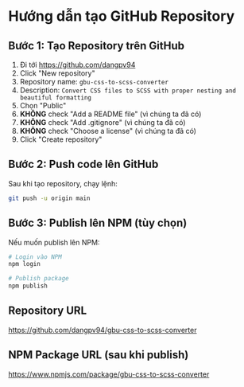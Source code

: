 # Hướng dẫn tạo GitHub Repository

## Bước 1: Tạo Repository trên GitHub

1. Đi tới https://github.com/dangpv94
2. Click "New repository" 
3. Repository name: `gbu-css-to-scss-converter`
4. Description: `Convert CSS files to SCSS with proper nesting and beautiful formatting`
5. Chọn "Public"
6. **KHÔNG** check "Add a README file" (vì chúng ta đã có)
7. **KHÔNG** check "Add .gitignore" (vì chúng ta đã có)
8. **KHÔNG** check "Choose a license" (vì chúng ta đã có)
9. Click "Create repository"

## Bước 2: Push code lên GitHub

Sau khi tạo repository, chạy lệnh:

```bash
git push -u origin main
```

## Bước 3: Publish lên NPM (tùy chọn)

Nếu muốn publish lên NPM:

```bash
# Login vào NPM
npm login

# Publish package
npm publish
```

## Repository URL
https://github.com/dangpv94/gbu-css-to-scss-converter

## NPM Package URL (sau khi publish)
https://www.npmjs.com/package/gbu-css-to-scss-converter